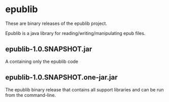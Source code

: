 # epublib
These are binary releases of the epublib project.

Epublib is a java library for reading/writing/manipulating epub files.

## epublib-1.0.SNAPSHOT.jar

A containing only the epublib code

## epublib-1.0.SNAPSHOT.one-jar.jar

The epublib binary release that contains all support libraries and can be run from the command-line.
